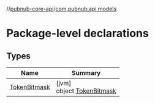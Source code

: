 //[pubnub-core-api](../../index.md)/[com.pubnub.api.models](index.md)

# Package-level declarations

## Types

| Name | Summary |
|---|---|
| [TokenBitmask](-token-bitmask/index.md) | [jvm]<br>object [TokenBitmask](-token-bitmask/index.md) |
